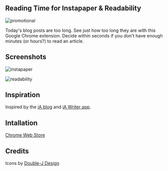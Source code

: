 ## Reading Time for Instapaper & Readability

![promotional](http://f.cl.ly/items/3e2V2b3U1B1f0Y3e1Z07/promotional.png)

Today's blog posts are too long. See just how too long they are with
this Google Chrome extension. Decide within seconds if you don't have
enough minutes (or hours?) to read an article.

## Screenshots

![instapaper](http://f.cl.ly/items/0Q2a2G182G3w353E0s1L/instapaper-screenshot-export.png)

![readability](http://f.cl.ly/items/0L0i1X0G3L3d1S0u3N0r/readability-screenshot-export.png)

## Inspiration

Inspired by the [iA blog][3] and [iA Writer app][4].

## Intallation

[Chrome Web Store][2]

## Credits

Icons by [Double-J Design][1]

[1]: http://www.doublejdesign.co.uk
[2]: https://chrome.google.com/webstore/detail/nkcldhfebepkmmokbhcphgonamoolgfo
[3]: http://informationarchitects.net/blog
[4]: http://www.iawriter.com/

